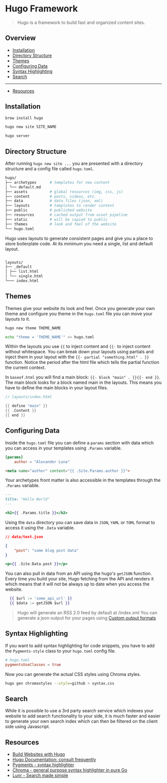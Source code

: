 # Hugo Framework

> Hugo is a framework to build fast and organized content sites.

## Overview

- [Installation](#installation)
- [Directory Structure](#directory-structure)
- [Themes](#themes)
- [Configuring Data](#configuring-data)
- [Syntax Highlighting](#syntax-highlighting)
- [Search](#search)

---

- [Resources](#resources)

## Installation

```sh
brew install hugo

hugo new site SITE_NAME

hugo server
```

## Directory Structure

After running `hugo new site ...` you are presented with a directory structure
and a config file called `hugo.toml`.

```sh
hugo/
├── archetypes      # templates for new content
│ └── default.md
├── assets          # global resources (img, css, js)
├── content         # posts, videos, etc.
├── data            # data files (json, xml)
├── layouts         # templates to render content
├── public          # published website
├── resources       # cached output from asset pipeline          
├── static          # will be copied to public
├── themes          # look and feel of the website
└── hugo.toml
```

Hugo uses layouts to generate consistent pages and give you a place to store
boilerplate code. At its minimum you need a single, list and default layout.

```sh

layouts/
├── _default
│ ├── list.html
│ └── single.html
└─── index.html
```

## Themes

Themes give your website its look and feel. Once you generate your own theme
and configure you theme in the `hugo.toml` file you can move your layouts to it.

```sh
hugo new theme THEME_NAME

echo "theme = 'THEME_NAME'" >> hugo.toml
```

Within the layouts you use `{{` to inject content and `{{-` to inject content
without whitespace. You can break down your layouts using partials and inject
them in your layout with the `{{- partial "something.html" . }}` function.
Notice the period after the html file which tells the partial function the
current context.

In `baseof.html` you will find a main block: `{{- block "main" . }}{{- end }}`.
The main block looks for a block named main in the layouts. This means you
have to define the main blocks in your layout files.

```go
// layouts/index.html

{{ define "main" }}
{{ .Content }}
{{ end }}
```

## Configuring Data

Inside the `hugo.toml` file you can define a `params` section with data which
you can access in your templates using `.Params` variable.

```toml
[params]
    author = "Alexander Luna"
```

```html
<meta name="author" content="{{ .Site.Params.author }}">
```

Your archetypes front matter is also accessible in the templates through the
`.Params` variable.

```md
---
title: "Hello World"
---
```

```handlebars
<h2>{{ .Params.title }}</h2>
```

Using the `data` directory you can save data in `JSON`, `YAML` or `TOML` format
to access it using the `.Data` variable.

```json
// data/text.json

{
    "post": "some blog post data"
}
```

```handlebars
<p>{{ .Site.Data.post }}</p>
```

You can also pull in data from an API using the hugo's `getJSON` function.
Every time you build your site, Hugo fetching from the API and renders it which
means that it will not be always up to date when you access the website.

```handlebars
  {{ $url := 'some_api_url' }}
  {{ $data := getJSON $url }}
```

> Hugo will generate an RSS 2.0 feed by default at /index.xml
> You can generate a json output for your pages using
> [Custom output formats](https://gohugo.io/templates/output-formats/)

## Syntax Highlighting

If you want to add syntax highlighting for code snippets, you have to add the
`Pygments-style` class to your `hugo.toml` config file.

```toml
# hugo.toml
pygmentsUseClasses = true
```

Now you can generate the actual CSS styles using Chroma styles.

```sh
hugo gen chromastyles --style=github > syntax.css
```

## Search

While it is possible to use a 3rd party search service which indexes your
website to add search functionality to your side, it is much faster and easier
to generate your own search index which can then be filtered on the client side
using Javascript.

## Resources

- [Build Websites with Hugo](https://pragprog.com/titles/bhhugo/build-websites-with-hugo/)
- [Hugo Documentation: consult frequently](https://gohugo.io/documentation/)
- [Pygments - syntax highlighter](https://pygments.org)
- [Chroma - general purpose syntax highlighter in pure Go](https://github.com/alecthomas/chroma)
- [Lunr - Search made simple](https://lunrjs.com/docs/index.html)
